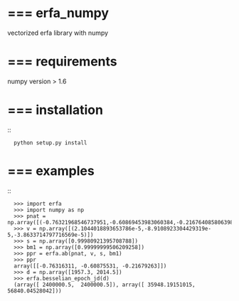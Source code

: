 ===
erfa_numpy
===

vectorized erfa library with numpy


===
requirements
===

numpy version > 1.6 

===
installation
===
  ::

      python setup.py install

===
examples
===

  ::

      >>> import erfa
      >>> import numpy as np
      >>> pnat = np.array([(-0.76321968546737951,-0.60869453983060384,-0.21676408580639883)])
      >>> v = np.array([(2.1044018893653786e-5,-8.9108923304429319e-5,-3.8633714797716569e-5)])
      >>> s = np.array([0.99980921395708788])
      >>> bm1 = np.array([0.99999999506209258])
      >>> ppr = erfa.ab(pnat, v, s, bm1)
      >>> ppr
      array([[-0.76316311, -0.60875531, -0.21679263]])
      >>> d = np.array([1957.3, 2014.5])
      >>> erfa.besselian_epoch_jd(d)
      (array([ 2400000.5,  2400000.5]), array([ 35948.19151015,  56840.04528042]))
      
